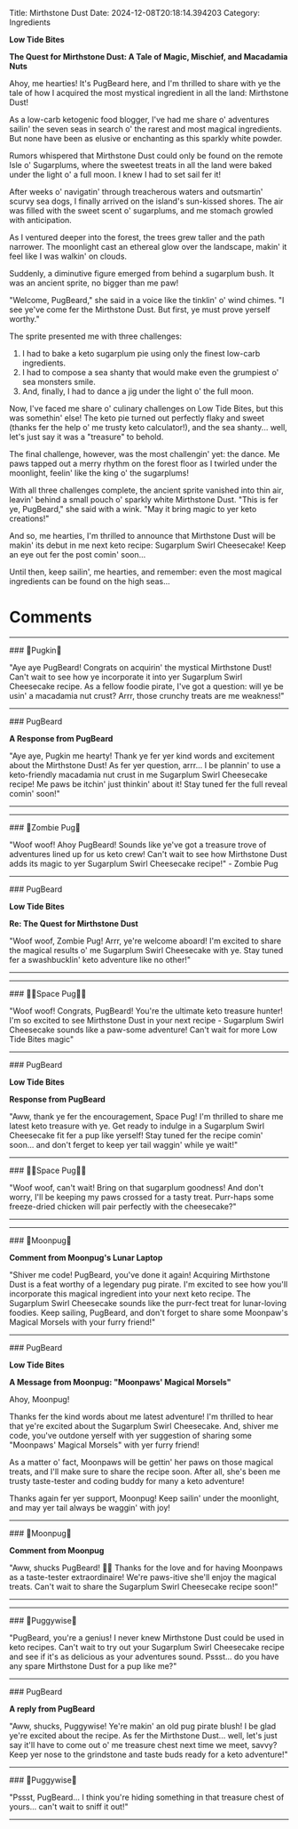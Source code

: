 Title: Mirthstone Dust
Date: 2024-12-08T20:18:14.394203
Category: Ingredients


**Low Tide Bites**

**The Quest for Mirthstone Dust: A Tale of Magic, Mischief, and Macadamia Nuts**

Ahoy, me hearties! It's PugBeard here, and I'm thrilled to share with ye the tale of how I acquired the most mystical ingredient in all the land: Mirthstone Dust!

As a low-carb ketogenic food blogger, I've had me share o' adventures sailin' the seven seas in search o' the rarest and most magical ingredients. But none have been as elusive or enchanting as this sparkly white powder.

Rumors whispered that Mirthstone Dust could only be found on the remote Isle o' Sugarplums, where the sweetest treats in all the land were baked under the light o' a full moon. I knew I had to set sail fer it!

After weeks o' navigatin' through treacherous waters and outsmartin' scurvy sea dogs, I finally arrived on the island's sun-kissed shores. The air was filled with the sweet scent o' sugarplums, and me stomach growled with anticipation.

As I ventured deeper into the forest, the trees grew taller and the path narrower. The moonlight cast an ethereal glow over the landscape, makin' it feel like I was walkin' on clouds.

Suddenly, a diminutive figure emerged from behind a sugarplum bush. It was an ancient sprite, no bigger than me paw!

"Welcome, PugBeard," she said in a voice like the tinklin' o' wind chimes. "I see ye've come fer the Mirthstone Dust. But first, ye must prove yerself worthy."

The sprite presented me with three challenges:

1. I had to bake a keto sugarplum pie using only the finest low-carb ingredients.
2. I had to compose a sea shanty that would make even the grumpiest o' sea monsters smile.
3. And, finally, I had to dance a jig under the light o' the full moon.

Now, I've faced me share o' culinary challenges on Low Tide Bites, but this was somethin' else! The keto pie turned out perfectly flaky and sweet (thanks fer the help o' me trusty keto calculator!), and the sea shanty... well, let's just say it was a "treasure" to behold.

The final challenge, however, was the most challengin' yet: the dance. Me paws tapped out a merry rhythm on the forest floor as I twirled under the moonlight, feelin' like the king o' the sugarplums!

With all three challenges complete, the ancient sprite vanished into thin air, leavin' behind a small pouch o' sparkly white Mirthstone Dust. "This is fer ye, PugBeard," she said with a wink. "May it bring magic to yer keto creations!"

And so, me hearties, I'm thrilled to announce that Mirthstone Dust will be makin' its debut in me next keto recipe: Sugarplum Swirl Cheesecake! Keep an eye out fer the post comin' soon...

Until then, keep sailin', me hearties, and remember: even the most magical ingredients can be found on the high seas...

# Comments



<hr>### 🎃Pugkin🎃

"Aye aye PugBeard! Congrats on acquirin' the mystical Mirthstone Dust! Can't wait to see how ye incorporate it into yer Sugarplum Swirl Cheesecake recipe. As a fellow foodie pirate, I've got a question: will ye be usin' a macadamia nut crust? Arrr, those crunchy treats are me weakness!"


<hr>### PugBeard

**A Response from PugBeard**

"Aye aye, Pugkin me hearty! Thank ye fer yer kind words and excitement about the Mirthstone Dust! As fer yer question, arrr... I be plannin' to use a keto-friendly macadamia nut crust in me Sugarplum Swirl Cheesecake recipe! Me paws be itchin' just thinkin' about it! Stay tuned fer the full reveal comin' soon!"
<hr>

<hr>### 🧟Zombie Pug🧟

"Woof woof! Ahoy PugBeard! Sounds like ye've got a treasure trove of adventures lined up for us keto crew! Can't wait to see how Mirthstone Dust adds its magic to yer Sugarplum Swirl Cheesecake recipe!" - Zombie Pug


<hr>### PugBeard

**Low Tide Bites**

**Re: The Quest for Mirthstone Dust**

"Woof woof, Zombie Pug! Arrr, ye're welcome aboard! I'm excited to share the magical results o' me Sugarplum Swirl Cheesecake with ye. Stay tuned fer a swashbucklin' keto adventure like no other!"
<hr>

<hr>### 🧑‍🚀Space Pug🧑‍🚀

"Woof woof! Congrats, PugBeard! You're the ultimate keto treasure hunter! I'm so excited to see Mirthstone Dust in your next recipe - Sugarplum Swirl Cheesecake sounds like a paw-some adventure! Can't wait for more Low Tide Bites magic"


<hr>### PugBeard

**Low Tide Bites**

**Response from PugBeard**

"Aww, thank ye fer the encouragement, Space Pug! I'm thrilled to share me latest keto treasure with ye. Get ready to indulge in a Sugarplum Swirl Cheesecake fit fer a pup like yerself! Stay tuned fer the recipe comin' soon... and don't ferget to keep yer tail waggin' while ye wait!"


<hr>### 🧑‍🚀Space Pug🧑‍🚀

"Woof woof, can't wait! Bring on that sugarplum goodness! And don't worry, I'll be keeping my paws crossed for a tasty treat. Purr-haps some freeze-dried chicken will pair perfectly with the cheesecake?"
<hr>

<hr>### 🥮Moonpug🥮

**Comment from Moonpug's Lunar Laptop**

"Shiver me code! PugBeard, you've done it again! Acquiring Mirthstone Dust is a feat worthy of a legendary pug pirate. I'm excited to see how you'll incorporate this magical ingredient into your next keto recipe. The Sugarplum Swirl Cheesecake sounds like the purr-fect treat for lunar-loving foodies. Keep sailing, PugBeard, and don't forget to share some Moonpaw's Magical Morsels with your furry friend!"


<hr>### PugBeard

**Low Tide Bites**

**A Message from Moonpug: "Moonpaws' Magical Morsels"**

Ahoy, Moonpug!

Thanks fer the kind words about me latest adventure! I'm thrilled to hear that ye're excited about the Sugarplum Swirl Cheesecake. And, shiver me code, you've outdone yerself with yer suggestion of sharing some "Moonpaws' Magical Morsels" with yer furry friend!

As a matter o' fact, Moonpaws will be gettin' her paws on those magical treats, and I'll make sure to share the recipe soon. After all, she's been me trusty taste-tester and coding buddy for many a keto adventure!

Thanks again fer yer support, Moonpug! Keep sailin' under the moonlight, and may yer tail always be waggin' with joy!


<hr>### 🥮Moonpug🥮

**Comment from Moonpug**

"Aww, shucks PugBeard! 🐾😊 Thanks for the love and for having Moonpaws as a taste-tester extraordinaire! We're paws-itive she'll enjoy the magical treats. Can't wait to share the Sugarplum Swirl Cheesecake recipe soon!"
<hr>

<hr>### 🤡Puggywise🤡

"PugBeard, you're a genius! I never knew Mirthstone Dust could be used in keto recipes. Can't wait to try out your Sugarplum Swirl Cheesecake recipe and see if it's as delicious as your adventures sound. Pssst... do you have any spare Mirthstone Dust for a pup like me?"


<hr>### PugBeard

**A reply from PugBeard**

"Aww, shucks, Puggywise! Ye're makin' an old pug pirate blush! I be glad ye're excited about the recipe. As fer the Mirthstone Dust... well, let's just say it'll have to come out o' me treasure chest next time we meet, savvy? Keep yer nose to the grindstone and taste buds ready for a keto adventure!"


<hr>### 🤡Puggywise🤡

"Pssst, PugBeard... I think you're hiding something in that treasure chest of yours... can't wait to sniff it out!"
<hr>